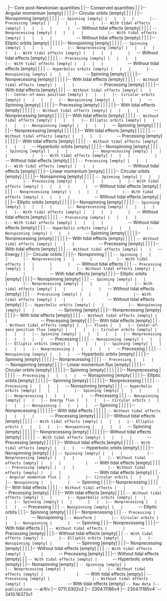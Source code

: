 .
|-- Core post-Newtonian quantities
|   |-- Conserved quantities
|   |   |-- Angular momentum [empty]
|   |   |   |-- Circular orbits [empty]
|   |   |   |   |-- Nonspinning [empty]
|   |   |   |   `-- Spinning [empty]
|   |   |   |       |-- Precessing [empty]
|   |   |   |       |   |-- With tidal effects [empty]
|   |   |   |       |   `-- Without tidal effects [empty]
|   |   |   |       `-- Nonprecessing [empty]
|   |   |   |           |-- With tidal effects [empty]
|   |   |   |           `-- Without tidal effects [empty]
|   |   |   |-- Elliptic orbits [empty]
|   |   |   |   |-- Nonspinning [empty]
|   |   |   |   `-- Spinning [empty]
|   |   |   |       |-- Nonprecessing [empty]
|   |   |   |       |   |-- With tidal effects [empty]
|   |   |   |       |   `-- Without tidal effects [empty]
|   |   |   |       `-- Precessing [empty]
|   |   |   |           |-- With tidal effects [empty]
|   |   |   |           `-- Without tidal effects [empty]
|   |   |   `-- Hyperbolic orbits [empty]
|   |   |       |-- Nonspinning [empty]
|   |   |       `-- Spinning [empty]
|   |   |           |-- Nonprecessing [empty]
|   |   |           |   |-- With tidal effects [empty]
|   |   |           |   `-- Without tidal effects [empty]
|   |   |           `-- Precessing [empty]
|   |   |               |-- With tidal effects [empty]
|   |   |               `-- Without tidal effects [empty]
|   |   |-- Center-of-mass position [empty]
|   |   |   |-- Circular orbits [empty]
|   |   |   |   |-- Nonspinning [empty]
|   |   |   |   `-- Spinning [empty]
|   |   |   |       |-- Precessing [empty]
|   |   |   |       |   |-- With tidal effects [empty]
|   |   |   |       |   `-- Without tidal effects [empty]
|   |   |   |       `-- Nonprecessing [empty]
|   |   |   |           |-- With tidal effects [empty]
|   |   |   |           `-- Without tidal effects [empty]
|   |   |   |-- Elliptic orbits [empty]
|   |   |   |   |-- Nonspinning [empty]
|   |   |   |   `-- Spinning [empty]
|   |   |   |       |-- Nonprecessing [empty]
|   |   |   |       |   |-- With tidal effects [empty]
|   |   |   |       |   `-- Without tidal effects [empty]
|   |   |   |       `-- Precessing [empty]
|   |   |   |           |-- With tidal effects [empty]
|   |   |   |           `-- Without tidal effects [empty]
|   |   |   `-- Hyperbolic orbits [empty]
|   |   |       |-- Nonspinning [empty]
|   |   |       `-- Spinning [empty]
|   |   |           |-- Nonprecessing [empty]
|   |   |           |   |-- With tidal effects [empty]
|   |   |           |   `-- Without tidal effects [empty]
|   |   |           `-- Precessing [empty]
|   |   |               |-- With tidal effects [empty]
|   |   |               `-- Without tidal effects [empty]
|   |   |-- Linear momentum [empty]
|   |   |   |-- Circular orbits [empty]
|   |   |   |   |-- Nonspinning [empty]
|   |   |   |   `-- Spinning [empty]
|   |   |   |       |-- Precessing [empty]
|   |   |   |       |   |-- With tidal effects [empty]
|   |   |   |       |   `-- Without tidal effects [empty]
|   |   |   |       `-- Nonprecessing [empty]
|   |   |   |           |-- With tidal effects [empty]
|   |   |   |           `-- Without tidal effects [empty]
|   |   |   |-- Elliptic orbits [empty]
|   |   |   |   |-- Nonspinning [empty]
|   |   |   |   `-- Spinning [empty]
|   |   |   |       |-- Nonprecessing [empty]
|   |   |   |       |   |-- With tidal effects [empty]
|   |   |   |       |   `-- Without tidal effects [empty]
|   |   |   |       `-- Precessing [empty]
|   |   |   |           |-- With tidal effects [empty]
|   |   |   |           `-- Without tidal effects [empty]
|   |   |   `-- Hyperbolic orbits [empty]
|   |   |       |-- Nonspinning [empty]
|   |   |       `-- Spinning [empty]
|   |   |           |-- Nonprecessing [empty]
|   |   |           |   |-- With tidal effects [empty]
|   |   |           |   `-- Without tidal effects [empty]
|   |   |           `-- Precessing [empty]
|   |   |               |-- With tidal effects [empty]
|   |   |               `-- Without tidal effects [empty]
|   |   `-- Energy
|   |       |-- Circular orbits
|   |       |   |-- Nonspinning
|   |       |   `-- Spinning
|   |       |       |-- Nonprecessing
|   |       |       |   |-- With tidal effects
|   |       |       |   `-- Without tidal effects
|   |       |       `-- Precessing [empty]
|   |       |           |-- Without tidal effects [empty]
|   |       |           `-- With tidal effects [empty]
|   |       |-- Elliptic orbits [empty]
|   |       |   |-- Nonspinning [empty]
|   |       |   `-- Spinning [empty]
|   |       |       |-- Nonprecessing [empty]
|   |       |       |   |-- With tidal effects [empty]
|   |       |       |   `-- Without tidal effects [empty]
|   |       |       `-- Precessing [empty]
|   |       |           |-- With tidal effects [empty]
|   |       |           `-- Without tidal effects [empty]
|   |       `-- Hyperbolic orbits [empty]
|   |           |-- Nonspinning [empty]
|   |           `-- Spinning [empty]
|   |               |-- Nonprecessing [empty]
|   |               |   |-- With tidal effects [empty]
|   |               |   `-- Without tidal effects [empty]
|   |               `-- Precessing [empty]
|   |                   |-- With tidal effects [empty]
|   |                   `-- Without tidal effects [empty]
|   |-- Fluxes
|   |   |-- Center-of-mass position flux [empty]
|   |   |   |-- Circular orbits [empty]
|   |   |   |   |-- Spinning [empty]
|   |   |   |   |   |-- Nonprecessing
|   |   |   |   |   `-- Precessing
|   |   |   |   `-- Nonspinning [empty]
|   |   |   |-- Elliptic orbits [empty]
|   |   |   |   |-- Spinning [empty]
|   |   |   |   |   |-- Nonprecessing
|   |   |   |   |   `-- Precessing
|   |   |   |   `-- Nonspinning [empty]
|   |   |   `-- Hyperbolic orbits [empty]
|   |   |       |-- Spinning [empty]
|   |   |       |   |-- Nonprecessing
|   |   |       |   `-- Precessing
|   |   |       `-- Nonspinning [empty]
|   |   |-- Linear momentum flux [empty]
|   |   |   |-- Circular orbits [empty]
|   |   |   |   |-- Spinning [empty]
|   |   |   |   |   |-- Nonprecessing
|   |   |   |   |   `-- Precessing
|   |   |   |   `-- Nonspinning [empty]
|   |   |   |-- Elliptic orbits [empty]
|   |   |   |   |-- Spinning [empty]
|   |   |   |   |   |-- Nonprecessing
|   |   |   |   |   `-- Precessing
|   |   |   |   `-- Nonspinning [empty]
|   |   |   `-- Hyperbolic orbits [empty]
|   |   |       |-- Spinning [empty]
|   |   |       |   |-- Nonprecessing
|   |   |       |   `-- Precessing
|   |   |       `-- Nonspinning [empty]
|   |   |-- Energy flux
|   |   |   |-- Circular orbits
|   |   |   |   |-- Nonspinning
|   |   |   |   `-- Spinning
|   |   |   |       |-- Nonprecessing
|   |   |   |       |   |-- With tidal effects
|   |   |   |       |   `-- Without tidal effects
|   |   |   |       `-- Precessing [empty]
|   |   |   |           |-- Without tidal effects [empty]
|   |   |   |           `-- With tidal effects [empty]
|   |   |   |-- Elliptic orbits
|   |   |   |   |-- Nonspinning
|   |   |   |   `-- Spinning [empty]
|   |   |   |       |-- Nonprecessing [empty]
|   |   |   |       |   |-- Without tidal effects [empty]
|   |   |   |       |   `-- With tidal effects [empty]
|   |   |   |       `-- Precessing [empty]
|   |   |   |           |-- Without tidal effects [empty]
|   |   |   |           `-- With tidal effects [empty]
|   |   |   `-- Hyperbolic orbits [empty]
|   |   |       |-- Nonspinning [empty]
|   |   |       `-- Spinning [empty]
|   |   |           |-- Nonprecessing [empty]
|   |   |           |   |-- Without tidal effects [empty]
|   |   |           |   `-- With tidal effects [empty]
|   |   |           `-- Precessing [empty]
|   |   |               |-- Without tidal effects [empty]
|   |   |               `-- With tidal effects [empty]
|   |   `-- Angular momentum flux
|   |       |-- Circular orbits
|   |       |   |-- Nonspinning
|   |       |   `-- Spinning
|   |       |       |-- Nonprecessing
|   |       |       |   |-- With tidal effects
|   |       |       |   `-- Without tidal effects
|   |       |       `-- Precessing [empty]
|   |       |           |-- With tidal effects [empty]
|   |       |           `-- Without tidal effects [empty]
|   |       |-- Hyperbolic orbits [empty]
|   |       |   |-- Spinning [empty]
|   |       |   |   |-- Nonprecessing
|   |       |   |   `-- Precessing
|   |       |   `-- Nonspinning [empty]
|   |       `-- Elliptic orbits
|   |           |-- Spinning [empty]
|   |           |   |-- Nonprecessing
|   |           |   `-- Precessing
|   |           `-- Nonspinning
|   `-- Waveform
|       |-- Circular orbits
|       |   |-- Nonspinning
|       |   `-- Spinning
|       |       |-- Nonprecessing
|       |       |   |-- With tidal effects
|       |       |   `-- Without tidal effects
|       |       `-- Precessing [empty]
|       |           |-- Without tidal effects [empty]
|       |           `-- With tidal effects [empty]
|       |-- Elliptic orbits [empty]
|       |   |-- Nonspinning [empty]
|       |   `-- Spinning [empty]
|       |       |-- Nonprecessing [empty]
|       |       |   |-- Without tidal effects [empty]
|       |       |   `-- With tidal effects [empty]
|       |       `-- Precessing [empty]
|       |           |-- Without tidal effects [empty]
|       |           `-- With tidal effects [empty]
|       `-- Hyperbolic orbits [empty]
|           |-- Nonspinning [empty]
|           `-- Spinning [empty]
|               |-- Nonprecessing [empty]
|               |   |-- Without tidal effects [empty]
|               |   `-- With tidal effects [empty]
|               `-- Precessing [empty]
|                   |-- Without tidal effects [empty]
|                   `-- With tidal effects [empty]
`-- Raw data
    |-- publications
    `-- arXiv
        |-- 0711.0302v2
        |-- 2304.11186v4
        |-- 2304.11185v4
        `-- 2410.16373v1
